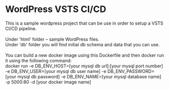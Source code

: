 # WordPress VSTS CI/CD
This is a sample wordpress project that can be use in order to setup a VSTS CI/CD pipeline. <br><br>
Under 'html' folder – sample WordPress files. <br>
Under 'db' folder you will find initial db schema and data that you can use. <br><br>
You can build a new docker image using this Dockerfile and then docker run it using the following command: <br>
docker run  -e DB_ENV_HOST=[your mysql db url]:[your mysql port number]   -e DB_ENV_USER=[your mysql db user name]  -e DB_ENV_PASSWORD=[your mysql db password] -e DB_ENV_NAME=[your mysql database name] -p 5000:80  -d [your docker image name]
